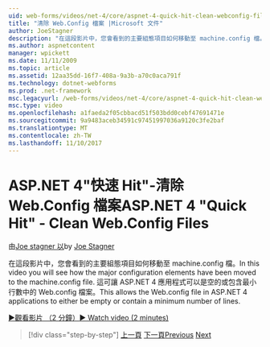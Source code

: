 ```yaml
---
uid: web-forms/videos/net-4/core/aspnet-4-quick-hit-clean-webconfig-files
title: "清除 Web.Config 檔案 |Microsoft 文件"
author: JoeStagner
description: "在這段影片中，您會看到的主要組態項目如何移動至 machine.config 檔。 這可讓 ASP.NET 4 應用程式中的 Web.config 檔案..."
ms.author: aspnetcontent
manager: wpickett
ms.date: 11/11/2009
ms.topic: article
ms.assetid: 12aa35dd-16f7-408a-9a3b-a70c0aca791f
ms.technology: dotnet-webforms
ms.prod: .net-framework
msc.legacyurl: /web-forms/videos/net-4/core/aspnet-4-quick-hit-clean-webconfig-files
msc.type: video
ms.openlocfilehash: a1faeda2f05cbbacd51f503bdd0cebf47691471e
ms.sourcegitcommit: 9a9483aceb34591c97451997036a9120c3fe2baf
ms.translationtype: MT
ms.contentlocale: zh-TW
ms.lasthandoff: 11/10/2017
---
```

<a name="aspnet-4-quick-hit---clean-webconfig-files"></a><span data-ttu-id="7e57d-104">ASP.NET 4"快速 Hit"-清除 Web.Config 檔案</span><span class="sxs-lookup"><span data-stu-id="7e57d-104">ASP.NET 4 "Quick Hit" - Clean Web.Config Files</span></span>
====================
<span data-ttu-id="7e57d-105">由[Joe stagner 以](https://github.com/JoeStagner)</span><span class="sxs-lookup"><span data-stu-id="7e57d-105">by [Joe Stagner](https://github.com/JoeStagner)</span></span>

<span data-ttu-id="7e57d-106">在這段影片中，您會看到的主要組態項目如何移動至 machine.config 檔。</span><span class="sxs-lookup"><span data-stu-id="7e57d-106">In this video you will see how the major configuration elements have been moved to the machine.config file.</span></span> <span data-ttu-id="7e57d-107">這可讓 ASP.NET 4 應用程式可以是空的或包含最小行數中的 Web.config 檔案。</span><span class="sxs-lookup"><span data-stu-id="7e57d-107">This allows the Web.config file in ASP.NET 4 applications to either be empty or contain a minimum number of lines.</span></span>

[<span data-ttu-id="7e57d-108">&#9654;觀看影片 （2 分鐘）</span><span class="sxs-lookup"><span data-stu-id="7e57d-108">&#9654; Watch video (2 minutes)</span></span>](https://channel9.msdn.com/Blogs/ASP-NET-Site-Videos/aspnet-4-quick-hit-clean-webconfig-files)

>[!div class="step-by-step"]
<span data-ttu-id="7e57d-109">[上一頁](aspnet-4-quick-hit-auto-start.md)
[下一頁](aspnet-4-quick-hit-predictable-client-ids.md)</span><span class="sxs-lookup"><span data-stu-id="7e57d-109">[Previous](aspnet-4-quick-hit-auto-start.md)
[Next](aspnet-4-quick-hit-predictable-client-ids.md)</span></span>
